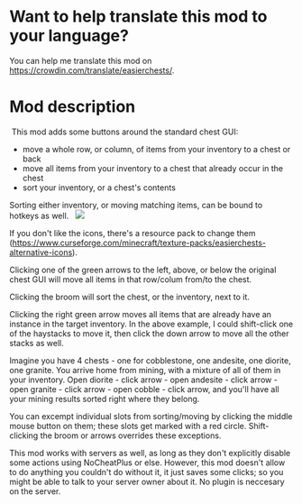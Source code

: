 Want to help translate this mod to your language?
======================================
You can help me translate this mod on https://crowdin.com/translate/easierchests/.

Mod description
===============

 This mod adds some buttons around the standard chest GUI:

- move a whole row, or column, of items from your inventory to a chest or back
- move all items from your inventory to a chest that already occur in the chest
- sort your inventory, or a chest's contents

Sorting either inventory, or moving matching items, can be bound to hotkeys as well.
 
![](https://i.imgur.com/3z4E8Gt.png)

If you don't like the icons, there's a resource pack to change them (https://www.curseforge.com/minecraft/texture-packs/easierchests-alternative-icons).

Clicking one of the green arrows to the left, above, or below the original chest GUI will move all items in that row/colum from/to the chest.

Clicking the broom will sort the chest, or the inventory, next to it.

Clicking the right green arrow moves all items that are already have an instance in the target inventory. In the above example, I could shift-click one of the haystacks to move it, then click the down arrow to move all the other stacks as well.

Imagine you have 4 chests - one for cobblestone, one andesite, one diorite, one granite. You arrive home from mining, with a mixture of all of them in your inventory. Open diorite - click arrow - open andesite - click arrow - open granite - click arrow - open cobble - click arrow, and you'll have all your mining results sorted right where they belong.

You can excempt individual slots from sorting/moving by clicking the middle mouse button on them; these slots get marked with a red circle. Shift-clicking the broom or arrows overrides these exceptions.

This mod works with servers as well, as long as they don't explicitly disable some actions using NoCheatPlus or else. However, this mod doesn't allow to do anything you couldn't do without it, it just saves some clicks; so you might be able to talk to your server owner about it. No plugin is neccesary on the server.

